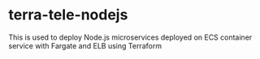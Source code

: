 # terra-tele-nodejs

This is used to deploy Node.js microservices deployed on ECS container service with Fargate and ELB using Terraform 
